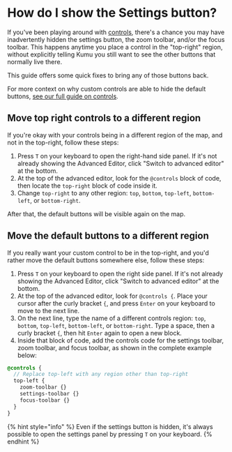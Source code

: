 # How do I show the Settings button?

If you've been playing around with [controls](../guides/controls.md), there's a chance you may have inadvertently hidden the settings button, the zoom toolbar, and/or the focus toolbar. This happens anytime you place a control in the "top-right" region, without explicitly telling Kumu you still want to see the other buttons that normally live there.

This guide offers some quick fixes to bring any of those buttons back.&#x20;

For more context on why custom controls are able to hide the default buttons, [see our full guide on controls](../guides/controls.md#built-in-controls).

## Move top right controls to a different region

If you're okay with your controls being in a different region of the map, and not in the top-right, follow these steps:

1. Press `T` on your keyboard to open the right-hand side panel. If it's not already showing the Advanced Editor, click "Switch to advanced editor" at the bottom.
2. At the top of the advanced editor, look for the `@controls` block of code, then locate the `top-right` block of code inside it.
3. Change `top-right` to any other region: `top`, `bottom`, `top-left`, `bottom-left`, or `bottom-right`.

After that, the default buttons will be visible again on the map.

## Move the default buttons to a different region

If you really want your custom control to be in the top-right, and you'd rather move the default buttons somewhere else, follow these steps:

1. Press `T` on your keyboard to open the right side panel. If it's not already showing the Advanced Editor, click "Switch to advanced editor" at the bottom.
2. At the top of the advanced editor, look for `@controls {`. Place your cursor after the curly bracket `{`, and press `Enter` on your keyboard to move to the next line.
3. On the next line, type the name of a different controls region: `top`, `bottom`, `top-left`, `bottom-left`, or `bottom-right`. Type a space, then a curly bracket `{`, then hit `Enter` again to open a new block.
4. Inside that block of code, add the controls code for the settings toolbar, zoom toolbar, and focus toolbar, as shown in the complete example below:

```scss
@controls {
  // Replace top-left with any region other than top-right
  top-left {
    zoom-toolbar {}
    settings-toolbar {}
    focus-toolbar {}
  }
}
```

{% hint style="info" %}
Even if the settings button is hidden, it's always possible to open the settings panel by pressing `T` on your keyboard.
{% endhint %}

